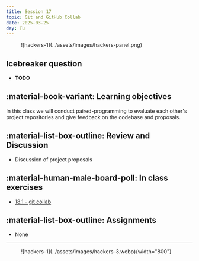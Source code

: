 ```yaml
---
title: Session 17
topic: Git and GitHub Collab
date: 2025-03-25
day: Tu
---
```



<figure markdown="span">
  ![hackers-1](../assets/images/hackers-panel.png)
</figure>

## Icebreaker question
* **TODO**

## :material-book-variant: Learning objectives
In this class we will conduct paired-programming to evaluate each other's project
repositories and give feedback on the codebase and proposals.

## :material-list-box-outline: Review and Discussion
- Discussion of project proposals

## :material-human-male-board-poll: In class exercises
- [18.1 - git collab](../../tutorials/18.1-git-collab-assign)

## :material-list-box-outline: Assignments
- None
<!-- - [17.2 - git collab assignment](../../tutorials/17.2-git-collab-assign) -->
<!-- - [17.4 - paired programming](../../tutorials/17.4-pair-program) -->

---------------------


<figure markdown="span">
  ![hackers-1](../assets/images/hackers-3.webp){width="800"}
</figure>

<!-- Notes
* Show the github 'Preview' tab
-->
